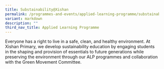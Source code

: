 ```yaml
---
title: Substainability@Xishan
permalink: /programmes-and-events/applied-learning-programme/substainabilityaxishan/
variant: markdown
description: ""
third_nav_title: Applied Learning Programme
---
```

Everyone has a right to live in a safe, clean, and healthy environment. At Xishan Primary, we develop sustainability education by engaging students in the shaping and provision of essentials to future generations while preserving the environment through our ALP programmes and collaboration with the Green Movement Committee.
